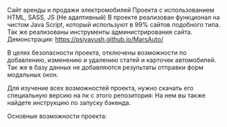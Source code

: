 Сайт аренды и продажи электромобилей 
Проекта с использованием HTML, SASS, JS (Не адаптивный)
В проекте реализован функционал на чистом Java Script, который используют в 99% сайтов подобного типа. Так же реализованы инструменты администрирования сайта.  
Демонстрация: https://psiyavush.github.io/MarsAuto/

В целях безопасности проекта, отключены возможности по добавлению, изменению и удалению статей и карточек автомобилей.
Так же в базу данных не добавляются результаты отправки форм модальных окон.

Для изучение всех возможностей проекта, нужно скачать его специальную версию на пк с этого репозитория:
На нем вы также найдете инструкцию по запуску бэкенда.

Основные возможности проекта:
